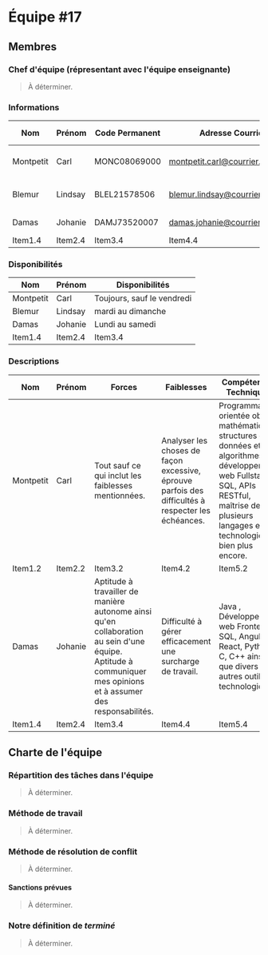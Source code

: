 # Équipe \#17

## Membres

### Chef d'équipe (répresentant avec l'équipe enseignante)

> À déterminer.

### Informations

| Nom       | Prénom  | Code Permanent | Adresse Courriel         | Moyen De Communication          |
|-----------|---------|---------------|--------------------------|---------------------------------|
| Montpetit | Carl    | MONC08069000  | montpetit.carl@courrier.uqam.ca | Courriel, Discord et Mattermost |
| Blemur    | Lindsay | BLEL21578506  | blemur.lindsay@courrier.uqam.ca | Courriel, Discord et Mattermost |
| Damas     | Johanie | DAMJ73520007  | damas.johanie@courrier.uqam.ca  | Courriel, Discord |
| Item1.4   | Item2.4 | Item3.4       | Item4.4                  | Item5.4                         |

### Disponibilités

| Nom       | Prénom  | Disponibilités            |
|-----------|---------|---------------------------|
| Montpetit | Carl    | Toujours, sauf le vendredi|
| Blemur    | Lindsay | mardi au dimanche         |
| Damas     | Johanie | Lundi au samedi           |
| Item1.4   | Item2.4 | Item3.4                   |

### Descriptions

| Nom       | Prénom  | Forces  |Faiblesses  | Compétences Techniques |
| --------- | ------- | --------------------------------------------------- | -------------------------------------------------------------------------------------------------- | ------------------------------------------------------------------------------------------------------------------------------------------------------------------------------------------------------- |
| Montpetit | Carl    | Tout sauf ce qui inclut les faiblesses mentionnées. | Analyser les choses de façon excessive, éprouve parfois des difficultés à respecter les échéances. | Programmation orientée objet, mathématiques, structures de données et algorithmes, développement web Fullstack, SQL, APIs RESTful, maîtrise de plusieurs langages et technologies, et bien plus encore. |
| Item1.2   | Item2.2 | Item3.2  | Item4.2 | Item5.2  |
| Damas  | Johanie | Aptitude à travailler de manière autonome ainsi qu'en collaboration au sein d'une équipe. Aptitude à communiquer mes opinions et à assumer des responsabilités. | Difficulté à gérer efficacement une surcharge de travail. | Java , Développement web Frontend, SQL, Angular, React, Python, C, C++ ainsi que divers autres outils technologiques |
| Item1.4   | Item2.4 | Item3.4 | Item4.4 | Item5.4|

## Charte de l'équipe

### Répartition des tâches dans l'équipe

> À déterminer.

### Méthode de travail

> À déterminer. 

### Méthode de résolution de conflit

> À déterminer.

#### Sanctions prévues

> À déterminer.

### Notre définition de _terminé_

> À déterminer.
